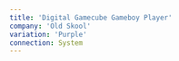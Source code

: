 ```yaml
---
title: 'Digital Gamecube Gameboy Player'
company: 'Old Skool'
variation: 'Purple'
connection: System
---
```

